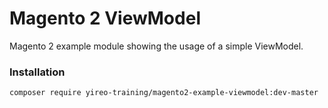 # Magento 2 ViewModel
Magento 2 example module showing the usage of a simple ViewModel.

### Installation
```
composer require yireo-training/magento2-example-viewmodel:dev-master
```
